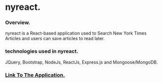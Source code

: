 # nyreact.


### Overview.

nyreact is a React-based application used to Search New York Times Articles and users can save articles to read later.


### technologies used in nyreact.

JQuery, Bootstrap, NodeJs, ReactJs, Express.js and Mongoose/MongoDB.

### [Link To The Application.](https://immense-escarpment-40911.herokuapp.com/#/Search?_k=zyqw8q)


